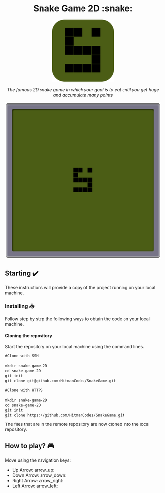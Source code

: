 <p align="center">	
	<h1 align="center">Snake Game 2D :snake:</h1>
</p>
<p align="center">
    <img src="assets/img/logo.png" width="200" alt="Logo">
</p>
    <p align="center"><em>The famous 2D snake game in which your goal is to eat until you get huge and accumulate many points</em></p>
    <p align="center">
       
  	
</p>

<p align="center">
	<img src="assets/img/capture.png" alt="Snake Game">
</p>



## Starting :heavy_check_mark:

These instructions will provide a copy of the project running on your local machine.

### Installing :inbox_tray:

Follow step by step the following ways to obtain the code on your local machine.

#### Cloning the repository

Start the repository on your local machine using the command lines.

```
#Clone with SSH

mkdir snake-game-2D
cd snake-game-2D
git init
git clone git@github.com:HitmanCodes/SnakeGame.git
```

```
#Clone with HTTPS

mkdir snake-game-2D
cd snake-game-2D
git init
git clone https://github.com/HitmanCodes/SnakeGame.git
```
The files that are in the remote repository are now cloned into the local repository.


## How to play? :video_game:

Move using the navigation keys:
- Up Arrow: arrow_up:
- Down Arrow: arrow_down:
- Right Arrow: arrow_right:
- Left Arrow: arrow_left:

